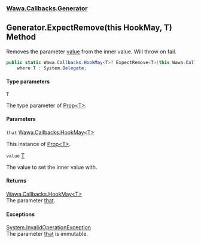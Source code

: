 ### [Wawa.Callbacks](Wawa.Callbacks.md 'Wawa.Callbacks').[Generator](Generator.md 'Wawa.Callbacks.Generator')

## Generator.ExpectRemove<T>(this HookMay<T>, T) Method

Removes the parameter [value](Generator.ExpectRemove{T}(HookMay{T},T).md#Wawa.Callbacks.Generator.ExpectRemove_T_(thisWawa.Callbacks.HookMay_T_,T).value 'Wawa.Callbacks.Generator.ExpectRemove<T>(this Wawa.Callbacks.HookMay<T>, T).value') from the inner value. Will throw on fail.

```csharp
public static Wawa.Callbacks.HookMay<T>? ExpectRemove<T>(this Wawa.Callbacks.HookMay<T>? that, T value)
    where T : System.Delegate;
```
#### Type parameters

<a name='Wawa.Callbacks.Generator.ExpectRemove_T_(thisWawa.Callbacks.HookMay_T_,T).T'></a>

`T`

The type parameter of [Prop&lt;T&gt;](Prop{T}.md 'Wawa.Callbacks.Prop<T>').
#### Parameters

<a name='Wawa.Callbacks.Generator.ExpectRemove_T_(thisWawa.Callbacks.HookMay_T_,T).that'></a>

`that` [Wawa.Callbacks.HookMay&lt;](HookMay{T}.md 'Wawa.Callbacks.HookMay<T>')[T](Generator.ExpectRemove{T}(HookMay{T},T).md#Wawa.Callbacks.Generator.ExpectRemove_T_(thisWawa.Callbacks.HookMay_T_,T).T 'Wawa.Callbacks.Generator.ExpectRemove<T>(this Wawa.Callbacks.HookMay<T>, T).T')[&gt;](HookMay{T}.md 'Wawa.Callbacks.HookMay<T>')

This instance of [Prop&lt;T&gt;](Prop{T}.md 'Wawa.Callbacks.Prop<T>').

<a name='Wawa.Callbacks.Generator.ExpectRemove_T_(thisWawa.Callbacks.HookMay_T_,T).value'></a>

`value` [T](Generator.ExpectRemove{T}(HookMay{T},T).md#Wawa.Callbacks.Generator.ExpectRemove_T_(thisWawa.Callbacks.HookMay_T_,T).T 'Wawa.Callbacks.Generator.ExpectRemove<T>(this Wawa.Callbacks.HookMay<T>, T).T')

The value to set the inner value with.

#### Returns
[Wawa.Callbacks.HookMay&lt;](HookMay{T}.md 'Wawa.Callbacks.HookMay<T>')[T](Generator.ExpectRemove{T}(HookMay{T},T).md#Wawa.Callbacks.Generator.ExpectRemove_T_(thisWawa.Callbacks.HookMay_T_,T).T 'Wawa.Callbacks.Generator.ExpectRemove<T>(this Wawa.Callbacks.HookMay<T>, T).T')[&gt;](HookMay{T}.md 'Wawa.Callbacks.HookMay<T>')  
The parameter [that](Generator.ExpectRemove{T}(HookMay{T},T).md#Wawa.Callbacks.Generator.ExpectRemove_T_(thisWawa.Callbacks.HookMay_T_,T).that 'Wawa.Callbacks.Generator.ExpectRemove<T>(this Wawa.Callbacks.HookMay<T>, T).that').

#### Exceptions

[System.InvalidOperationException](https://docs.microsoft.com/en-us/dotnet/api/System.InvalidOperationException 'System.InvalidOperationException')  
The parameter [that](Generator.ExpectRemove{T}(HookMay{T},T).md#Wawa.Callbacks.Generator.ExpectRemove_T_(thisWawa.Callbacks.HookMay_T_,T).that 'Wawa.Callbacks.Generator.ExpectRemove<T>(this Wawa.Callbacks.HookMay<T>, T).that') is immutable.